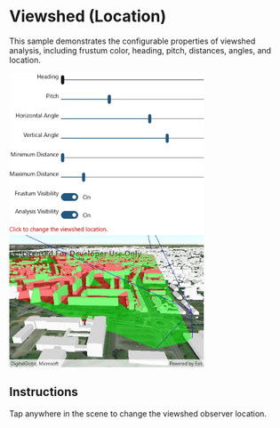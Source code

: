 # Viewshed (Location)

This sample demonstrates the configurable properties of viewshed analysis, including frustum color, heading, pitch, distances, angles, and location.

<img src="ViewshedLocation.jpg" width="350"/>

## Instructions

Tap anywhere in the scene to change the viewshed observer location.
